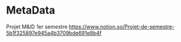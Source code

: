 # MetaData

Projet M&ID 1er semestre
https://www.notion.so/Projet-de-semestre-5b1f325897e945a4b3709bde691e8b4f
